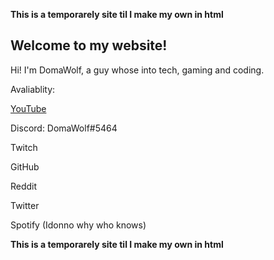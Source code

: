 **This is a temporarely site til I make my own in html**

## Welcome to my website!

Hi! I'm DomaWolf, a guy whose into tech, gaming and coding.

Avaliablity:
<p>
 <a href="https://www.youtube.com/channel/UCrrho_IT_Q85KPlqjTtHttQ">YouTube</a> 
</p>
<p>Discord: DomaWolf#5464</p>
<p>Twitch</p>
<p>GitHub</p>
<p>Reddit</p>
<p>Twitter</p>
<p>Spotify (Idonno why who knows)</p>

**This is a temporarely site til I make my own in html**

